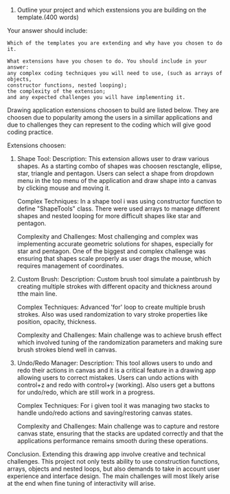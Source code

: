 1. Outline your project and which exstensions you are building on the template.(400 words)

Your answer should include:

    Which of the templates you are extending and why have you chosen to do it. 

    What extensions have you chosen to do. You should include in your answer: 
    any complex coding techniques you will need to use, (such as arrays of objects, 
    constructor functions, nested looping); 
    the complexity of the extension; 
    and any expected challenges you will have implementing it.


Drawing application extensions choosen to build are listed below. They are choosen due to popularity among the users in a simillar applications
and due to challenges they can represent to the coding which will give good coding practice.

Extensions choosen:

1. Shape Tool:
    Description: This extension allows user to draw various shapes. As a starting combo of shapes was choosen resctangle, ellipse, star, triangle and pentagon.
                 Users can select a shape from dropdown menu in the top menu of the application and draw shape into a canvas by clicking mouse and moving it.

    Complex Techniques: In a shape tool i was using constructor function to define "ShapeTools" class.
                        There were used arrays to manage different shapes and nested looping for more difficult shapes like star and pentagon.

    Complexity and Challenges: Most challenging and complex was implementing accurate geometric solutions for shapes, especially for star and pentagon.
                               One of the biggest and complex challenge was ensuring that shapes scale properly as user drags the mouse, which requires management of coordinates.

2. Custom Brush:
    Description: Custom brush tool simulate a paintbrush by creating multiple strokes with different opacity and thickness around tthe main line.

    Complex Techniques:  Advanced 'for' loop to create multiple brush strokes.
                         Also was used randomization to vary stroke properties like position, opacity, thickness.
    
    Complexity and Challenges: Main challenge was to achieve brush effect which involved tuning of the randomization parameters and making sure brush strokes
                               blend well in canvas.

3. Undo/Redo Manager:
    Description: This tool allows users to undo and redo their actions in canvas and it is a critical feature in a drawing app allowing users to correct mistakes.
                 Users can undo actions with control+z and redo with control+y (working). Also users get a buttons for undo/redo, which are still work in a progress.
    
    Complex Techniques: For i given tool it was managing two stacks to handle undo/redo actions and saving/restoring canvas states.

    Complexity and Challenges: Main challenge was to capture and restore canvas state, ensuring that the stacks are updated correctly and that the applications
                               performance remains smooth during these operations.

Conclusion.
    Extending this drawing app involve creative and technical challenges. This project not only tests ability to use construction functions, arrays, objects and nested loops,
    but also demands to take in account user experience and interface design. The main challenges will most likely arise at the end when fine tuning of interactivity will arise.